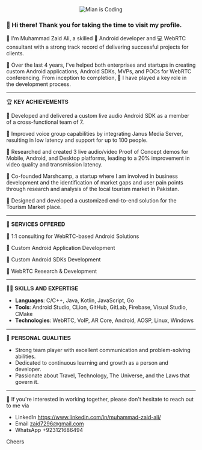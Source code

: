 <div align="center">
  <img src="https://camo.githubusercontent.com/5ddf73ad3a205111cf8c686f687fc216c2946a75005718c8da5b837ad9de78c9/68747470733a2f2f7468756d62732e6766796361742e636f6d2f4576696c4e657874446576696c666973682d736d616c6c2e676966" alt="Mian is Coding">
</div>

### 👋 Hi there! Thank you for taking the time to visit my profile.

🔸 I'm Muhammad Zaid Ali, a skilled 📱 Android developer and 💻 WebRTC consultant with a strong track record of delivering successful projects for clients.

🔸 Over the last 4 years, I've helped both enterprises and startups in creating custom Android applications, Android SDKs, MVPs, and POCs for WebRTC conferencing. From inception to completion, 🚀 I have played a key role in the development process.

---------------------------

🏆 𝐊𝐄𝐘 𝐀𝐂𝐇𝐈𝐄𝐕𝐄𝐌𝐄𝐍𝐓𝐒

🔹 Developed and delivered a custom live audio Android SDK as a member of a cross-functional team of 7.

🔹 Improved voice group capabilities by integrating Janus Media Server, resulting in low latency and support for up to 100 people.

🔹 Researched and created 3 live audio/video Proof of Concept demos for Mobile, Android, and Desktop platforms, leading to a 20% improvement in video quality and transmission latency.

🔹 Co-founded Marshcamp, a startup where I am involved in business development and the identification of market gaps and user pain points through research and analysis of the local tourism market in Pakistan.

🔹 Designed and developed a customized end-to-end solution for the Tourism Market place.

---------------------------

🚀 𝐒𝐄𝐑𝐕𝐈𝐂𝐄𝐒 𝐎𝐅𝐅𝐄𝐑𝐄𝐃

🔹 1:1 consulting for WebRTC-based Android Solutions

🔹 Custom Android Application Development

🔹 Custom Android SDKs Development

🔹 WebRTC Research & Development

---------------------------

🧑‍💼 𝐒𝐊𝐈𝐋𝐋𝐒 𝐀𝐍𝐃 𝐄𝐗𝐏𝐄𝐑𝐓𝐈𝐒𝐄

- 𝐋𝐚𝐧𝐠𝐮𝐚𝐠𝐞𝐬: C/C++, Java, Kotlin, JavaScript, Go
- 𝐓𝐨𝐨𝐥𝐬: Android Studio, CLion, GitHub, GitLab, Firebase, Visual Studio, CMake
- 𝐓𝐞𝐜𝐡𝐧𝐨𝐥𝐨𝐠𝐢𝐞𝐬: WebRTC, VoIP, AR Core, Android, AOSP, Linux, Windows

---------------------------

🤝 𝐏𝐄𝐑𝐒𝐎𝐍𝐀𝐋 𝐐𝐔𝐀𝐋𝐈𝐓𝐈𝐄𝐒

- Strong team player with excellent communication and problem-solving abilities.
- Dedicated to continuous learning and growth as a person and developer.
- Passionate about Travel, Technology, The Universe, and the Laws that govern it.

---------------------------

💌 If you're interested in working together, please don't hesitate to reach out to me via

- LinkedIn https://www.linkedin.com/in/muhammad-zaid-ali/
- Email zaid7296@gmail.com
- WhatsApp +923121686494


Cheers

<!--
**Mian-Zaid/Mian-Zaid** is a ✨ _special_ ✨ repository because its `README.md` (this file) appears on your GitHub profile.

Here are some ideas to get you started:

- 🔭 I’m currently working on ...
- 🌱 I’m currently learning ...
- 👯 I’m looking to collaborate on ...
- 🤔 I’m looking for help with ...
- 💬 Ask me about ...
- 📫 How to reach me: ...
- 😄 Pronouns: ...
- ⚡ Fun fact: ...
-->
